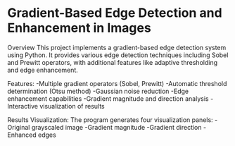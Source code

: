 # Gradient-Based Edge Detection and Enhancement in Images

Overview
This project implements a gradient-based edge detection system using Python. It provides various edge detection techniques including Sobel and Prewitt operators, with additional features like adaptive thresholding and edge enhancement.

Features:
-Multiple gradient operators (Sobel, Prewitt)
-Automatic threshold determination (Otsu method)
-Gaussian noise reduction
-Edge enhancement capabilities
-Gradient magnitude and direction analysis
-Interactive visualization of results

Results Visualization:
The program generates four visualization panels:
-Original grayscaled image
-Gradient magnitude
-Gradient direction
-Enhanced edges
